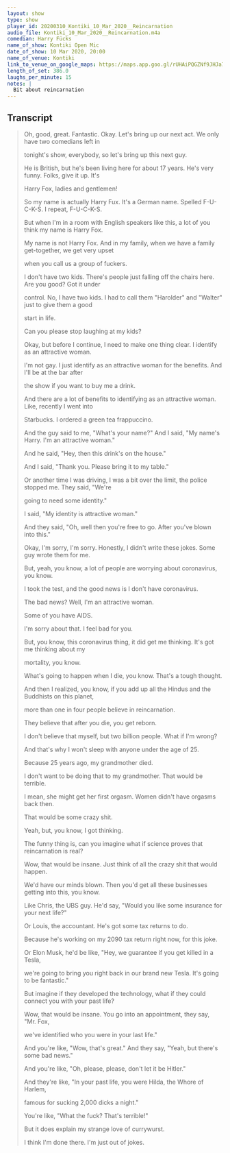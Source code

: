 ```yaml
---
layout: show
type: show
player_id: 20200310_Kontiki_10_Mar_2020__Reincarnation
audio_file: Kontiki_10_Mar_2020__Reincarnation.m4a
comedian: Harry Fücks
name_of_show: Kontiki Open Mic
date_of_show: 10 Mar 2020, 20:00
name_of_venue: Kontiki
link_to_venue_on_google_maps: https://maps.app.goo.gl/rUHAiPQGZNf9JHJa7
length_of_set: 386.0
laughs_per_minute: 15
notes: |
  Bit about reincarnation
---
```



<h2><i class="fas fa-file-alt"></i> Transcript</h2>

> Oh, good, great. Fantastic. Okay. Let's bring up our next act. We only have two comedians left in
>
> tonight's show, everybody, so let's bring up this next guy.
>
> He is British, but he's been living here for about 17 years. He's very funny. Folks, give it up. It's
>
> Harry Fox, ladies and gentlemen!
>
> So my name is actually Harry Fux. It's a German name. Spelled F-U-C-K-S. I repeat, F-U-C-K-S.
>
> But when I'm in a room with English speakers like this, a lot of you think my name is Harry Fox.
>
> My name is not Harry Fox. And in my family, when we have a family get-together, we get very upset
>
> when you call us a group of fuckers.
>
> I don't have two kids. There's people just falling off the chairs here. Are you good? Got it under
>
> control. No, I have two kids. I had to call them "Harolder" and "Walter" just to give them a good
>
> start in life.
>
> Can you please stop laughing at my kids?
>
> Okay, but before I continue, I need to make one thing clear. I identify as an attractive woman.
>
> I'm not gay. I just identify as an attractive woman for the benefits. And I'll be at the bar after
>
> the show if you want to buy me a drink.
>
> And there are a lot of benefits to identifying as an attractive woman. Like, recently I went into
>
> Starbucks. I ordered a green tea frappuccino.
>
> And the guy said to me, "What's your name?" And I said, "My name's Harry. I'm an attractive woman."
>
> And he said, "Hey, then this drink's on the house."
>
> And I said, "Thank you. Please bring it to my table."
>
> Or another time I was driving, I was a bit over the limit, the police stopped me. They said, "We're
>
> going to need some identity."
>
> I said, "My identity is attractive woman."
>
> And they said, "Oh, well then you're free to go. After you've blown into this."
>
> Okay, I'm sorry, I'm sorry. Honestly, I didn't write these jokes. Some guy wrote them for me.
>
> But, yeah, you know, a lot of people are worrying about coronavirus, you know.
>
> I took the test, and the good news is I don't have coronavirus.
>
> The bad news? Well, I'm an attractive woman.
>
> Some of you have AIDS.
>
> I'm sorry about that. I feel bad for you.
>
> But, you know, this coronavirus thing, it did get me thinking. It's got me thinking about my
>
> mortality, you know.
>
> What's going to happen when I die, you know. That's a tough thought.
>
> And then I realized, you know, if you add up all the Hindus and the Buddhists on this planet,
>
> more than one in four people believe in reincarnation.
>
> They believe that after you die, you get reborn.
>
> I don't believe that myself, but two billion people. What if I'm wrong?
>
> And that's why I won't sleep with anyone under the age of 25.
>
> Because 25 years ago, my grandmother died.
>
> I don't want to be doing that to my grandmother. That would be terrible.
>
> I mean, she might get her first orgasm. Women didn't have orgasms back then.
>
> That would be some crazy shit.
>
> Yeah, but, you know, I got thinking.
>
> The funny thing is, can you imagine what if science proves that reincarnation is real?
>
> Wow, that would be insane. Just think of all the crazy shit that would happen.
>
> We'd have our minds blown. Then you'd get all these businesses getting into this, you know.
>
> Like Chris, the UBS guy. He'd say, "Would you like some insurance for your next life?"
>
> Or Louis, the accountant. He's got some tax returns to do.
>
> Because he's working on my 2090 tax return right now, for this joke.
>
> Or Elon Musk, he'd be like, "Hey, we guarantee if you get killed in a Tesla,
>
> we're going to bring you right back in our brand new Tesla. It's going to be fantastic."
>
> But imagine if they developed the technology, what if they could connect you with your past life?
>
> Wow, that would be insane. You go into an appointment, they say, "Mr. Fox,
>
> we've identified who you were in your last life."
>
> And you're like, "Wow, that's great." And they say, "Yeah, but there's some bad news."
>
> And you're like, "Oh, please, please, don't let it be Hitler."
>
> And they're like, "In your past life, you were Hilda, the Whore of Harlem,
>
> famous for sucking 2,000 dicks a night."
>
> You're like, "What the fuck? That's terrible!"
>
> But it does explain my strange love of currywurst.
>
> I think I'm done there. I'm just out of jokes.
